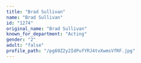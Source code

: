 ```yaml
---
title: "Brad Sullivan"
name: "Brad Sullivan"
id: "1274"
original_name: "Brad Sullivan"
known_for_department: "Acting"
gender: "2"
adult: "false"
profile_path: "/pg69Z2y2IdPufYRJ4tvXwmsVfRF.jpg"
---
```

